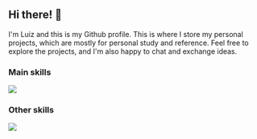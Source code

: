 ## Hi there! 👋

I'm Luiz and this is my Github profile. This is where I store my personal projects, which are mostly for personal study and reference. Feel free to explore the projects, and I'm also happy to chat and exchange ideas.

### Main skills

<a href="https://skillicons.dev">
  <img src="https://skillicons.dev/icons?i=java,spring" />
</a>

### Other skills

<a href="https://skillicons.dev">
  <img src="https://skillicons.dev/icons?i=js,html,css,mysql,postgres,mongodb,kafka,git,rabbitmq,docker" />
</a>
